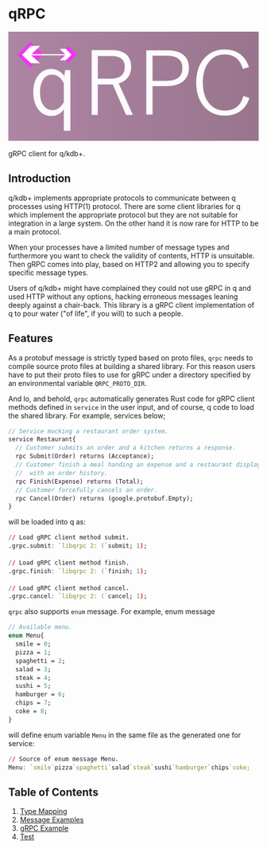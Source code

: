 # qRPC

![](docs/images/qrpc_logo.svg?sanitize=true)

gRPC client for q/kdb+.

## Introduction

q/kdb+ implements appropriate protocols to communicate between q processes using HTTP(1) protocol. There are some client libraries for q which implement the appropriate protocol but they are not suitable for integration in a large system. On the other hand it is now rare for HTTP to be a main protocol.

When your processes have a limited number of message types and furthermore you want to check the validity of contents, HTTP is unsuitable. Then gRPC comes into play, based on HTTP2 and allowing you to specify specific message types.

Users of q/kdb+ might have complained they could not use gRPC in q and used HTTP without any options, hacking erroneous messages leaning deeply against a chair-back. This library is a gRPC client implementation of q to pour water ("of life", if you will) to such a people.

## Features

As a protobuf message is strictly typed based on proto files, `qrpc` needs to compile source proto files at building a shared library. For this reason users have to put their proto files to use for gRPC under a directory specified by an environmental variable `QRPC_PROTO_DIR`.

And lo, and behold, `qrpc` automatically generates Rust code for gRPC client methods defined in `service` in the user input, and of course, q code to load the shared library. For example, services below;
```protobuf
// Service mocking a restaurant order system.
service Restaurant{
  // Customer submits an order and a kitchen returns a response.
  rpc Submit(Order) returns (Acceptance);
  // Customer finish a meal handing an expense and a restaurant displays a total due
  //  with an order history.
  rpc Finish(Expense) returns (Total);
  // Customer forcefully cancels an order.
  rpc Cancel(Order) returns (google.protobuf.Empty);
}
```
will be loaded into q as:
```q
// Load gRPC client method submit.
.grpc.submit: `libqrpc 2: (`submit; 1);

// Load gRPC client method finish.
.grpc.finish: `libqrpc 2: (`finish; 1);

// Load gRPC client method cancel.
.grpc.cancel: `libqrpc 2: (`cancel; 1);
```

`qrpc` also supports `enum` message. For example, enum message
```protobuf
// Available menu.
enum Menu{
  smile = 0;
  pizza = 1; 
  spaghetti = 2;
  salad = 3;
  steak = 4;
  sushi = 5;
  hamburger = 6;
  chips = 7;
  coke = 8;
}
```
will define enum variable `Menu` in  the same file as the generated one for service:
```q
// Source of enum message Menu.
Menu: `smile`pizza`spaghetti`salad`steak`sushi`hamburger`chips`coke;
```

## Table of Contents

1. [Type Mapping](docs/type_mapping.md)
2. [Message Examples](docs/message_examples.md)
3. [gRPC Example](docs/grpc_example.md)
4. [Test](docs/test.md)
